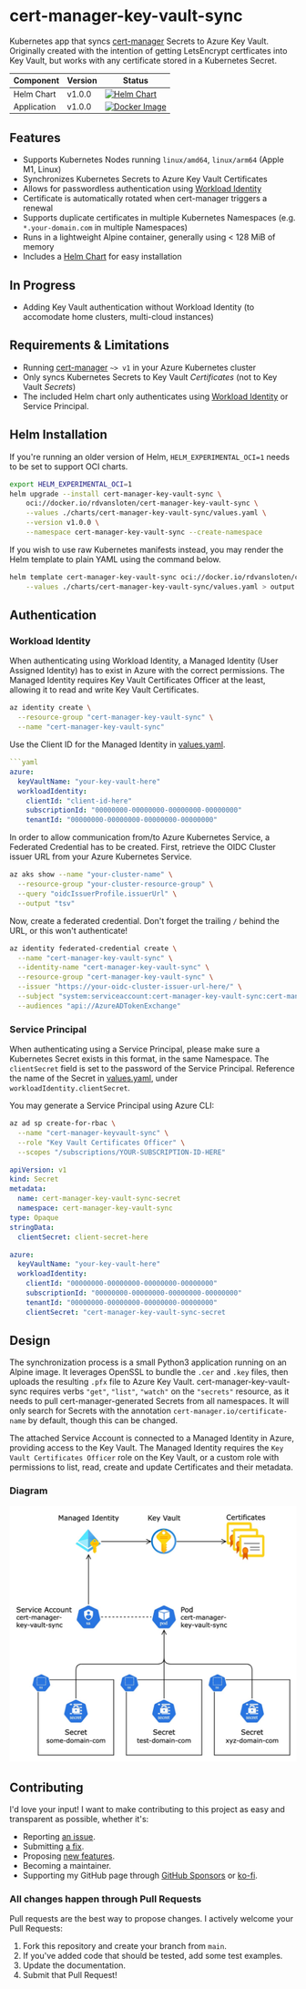 # cert-manager-key-vault-sync

Kubernetes app that syncs [cert-manager](https://cert-manager.io) Secrets to Azure Key Vault. Originally created with the intention of getting LetsEncrypt certficates into Key Vault, but works with any certificate stored in a Kubernetes Secret.

| Component   | Version | Status                                                                                                                                                                                                                                      |
| ----------- | ------- | ------------------------------------------------------------------------------------------------------------------------------------------------------------------------------------------------------------------------------------------- |
| Helm Chart  | v1.0.0  | [![Helm Chart](https://github.com/rdvansloten/cert-manager-key-vault-sync/actions/workflows/build-push-helm-chart.yaml/badge.svg)](https://github.com/rdvansloten/cert-manager-key-vault-sync/actions/workflows/build-push-helm-chart.yaml) |
| Application | v1.0.0  | [![Docker Image](https://github.com/rdvansloten/cert-manager-key-vault-sync/actions/workflows/build-push-image.yaml/badge.svg)](https://github.com/rdvansloten/cert-manager-key-vault-sync/actions/workflows/build-push-image.yaml)         |

## Features

- Supports Kubernetes Nodes running `linux/amd64`, `linux/arm64` (Apple M1, Linux)
- Synchronizes Kubernetes Secrets to Azure Key Vault Certificates
- Allows for passwordless authentication using [Workload Identity](https://learn.microsoft.com/en-us/azure/aks/workload-identity-overview)
- Certificate is automatically rotated when cert-manager triggers a renewal
- Supports duplicate certificates in multiple Kubernetes Namespaces (e.g. `*.your-domain.com` in multiple Namespaces)
- Runs in a lightweight Alpine container, generally using < 128 MiB of memory
- Includes a [Helm Chart](#helm-installation) for easy installation

## In Progress

- Adding Key Vault authentication without Workload Identity (to accomodate home clusters, multi-cloud instances)

## Requirements & Limitations

- Running [cert-manager](https://cert-manager.io) `~> v1` in your Azure Kubernetes cluster
- Only syncs Kubernetes Secrets to Key Vault _Certificates_ (not to Key Vault _Secrets_)
- The included Helm chart only authenticates using [Workload Identity](https://learn.microsoft.com/en-us/azure/aks/workload-identity-overview) or Service Principal.

## Helm Installation

If you're running an older version of Helm, `HELM_EXPERIMENTAL_OCI=1` needs to be set to support OCI charts.

```sh
export HELM_EXPERIMENTAL_OCI=1
helm upgrade --install cert-manager-key-vault-sync \
    oci://docker.io/rdvansloten/cert-manager-key-vault-sync \
    --values ./charts/cert-manager-key-vault-sync/values.yaml \
    --version v1.0.0 \
    --namespace cert-manager-key-vault-sync --create-namespace
```

If you wish to use raw Kubernetes manifests instead, you may render the Helm template to plain YAML using the command below.

```sh
helm template cert-manager-key-vault-sync oci://docker.io/rdvansloten/cert-manager-key-vault-sync --version v0.3.0 \
    --values ./charts/cert-manager-key-vault-sync/values.yaml > output.yaml
```

## Authentication

### Workload Identity

When authenticating using Workload Identity, a Managed Identity (User Assigned Identity) has to exist in Azure with the correct permissions. The Managed Identity requires Key Vault Certificates Officer at the least, allowing it to read and write Key Vault Certificates.

```sh
az identity create \
  --resource-group "cert-manager-key-vault-sync" \
  --name "cert-manager-key-vault-sync"
```

Use the Client ID for the Managed Identity in [values.yaml](./charts/cert-manager-key-vault-sync/values.yaml).

```yaml
```yaml
azure:
  keyVaultName: "your-key-vault-here"
  workloadIdentity:
    clientId: "client-id-here"
    subscriptionId: "00000000-00000000-00000000-00000000"
    tenantId: "00000000-00000000-00000000-00000000"
```

In order to allow communication from/to Azure Kubernetes Service, a Federated Credential has to be created. First, retrieve the OIDC Cluster issuer URL from your Azure Kubernetes Service.

```sh
az aks show --name "your-cluster-name" \
  --resource-group "your-cluster-resource-group" \
  --query "oidcIssuerProfile.issuerUrl" \
  --output "tsv"
```

Now, create a federated credential. Don't forget the trailing `/` behind the URL, or this won't authenticate!

```sh
az identity federated-credential create \
  --name "cert-manager-key-vault-sync" \
  --identity-name "cert-manager-key-vault-sync" \
  --resource-group "cert-manager-key-vault-sync" \
  --issuer "https://your-oidc-cluster-issuer-url-here/" \
  --subject "system:serviceaccount:cert-manager-key-vault-sync:cert-manager-key-vault-sync" \
  --audiences "api://AzureADTokenExchange"
```

### Service Principal

When authenticating using a Service Principal, please make sure a Kubernetes Secret exists in this format, in the same Namespace. The `clientSecret` field is set to the password of the Service Principal. Reference the name of the Secret in [values.yaml](./charts/cert-manager-key-vault-sync/values.yaml), under `workloadIdentity.clientSecret`.

You may generate a Service Principal using Azure CLI:

```sh
az ad sp create-for-rbac \
  --name "cert-manager-keyvault-sync" \
  --role "Key Vault Certificates Officer" \
  --scopes "/subscriptions/YOUR-SUBSCRIPTION-ID-HERE"
```

```yaml
apiVersion: v1
kind: Secret
metadata:
  name: cert-manager-key-vault-sync-secret
  namespace: cert-manager-key-vault-sync
type: Opaque
stringData:
  clientSecret: client-secret-here
```

```yaml
azure:
  keyVaultName: "your-key-vault-here"
  workloadIdentity:
    clientId: "00000000-00000000-00000000-00000000"
    subscriptionId: "00000000-00000000-00000000-00000000"
    tenantId: "00000000-00000000-00000000-00000000"
    clientSecret: "cert-manager-key-vault-sync-secret
```

## Design

The synchronization process is a small Python3 application running on an Alpine image. It leverages OpenSSL to bundle the `.cer` and `.key` files, then uploads the resulting `.pfx` file to Azure Key Vault. cert-manager-key-vault-sync requires verbs `"get"`, `"list"`, `"watch"` on the `"secrets"` resource, as it needs to pull cert-manager-generated Secrets from all namespaces. It will only search for Secrets with the annotation `cert-manager.io/certificate-name` by default, though this can be changed.

The attached Service Account is connected to a Managed Identity in Azure, providing access to the Key Vault. The Managed Identity requires the `Key Vault Certificates Officer` role on the Key Vault, or a custom role with permissions to list, read, create and update Certificates and their metadata.

### Diagram

![A diagram of the synchronization](./attachments/cert-sync.jpg)

## Contributing

I'd love your input! I want to make contributing to this project as easy and transparent as possible, whether it's:

- Reporting [an issue](https://github.com/rdvansloten/cert-manager-key-vault-sync/issues/new?assignees=&labels=bug&template=bug_report.yml).
- Submitting [a fix](https://github.com/rdvansloten/cert-manager-key-vault-sync/compare).
- Proposing [new features](https://github.com/rdvansloten/cert-manager-key-vault-sync/issues/new?assignees=&labels=enhancement&template=feature_request.yml).
- Becoming a maintainer.
- Supporting my GitHub page through [GitHub Sponsors](https://github.com/sponsors/rdvansloten) or [ko-fi](https://ko-fi.com/V7V0WI9MI).

### All changes happen through Pull Requests

Pull requests are the best way to propose changes. I actively welcome your Pull Requests:

1. Fork this repository and create your branch from `main`.
2. If you've added code that should be tested, add some test examples.
3. Update the documentation.
4. Submit that Pull Request!
